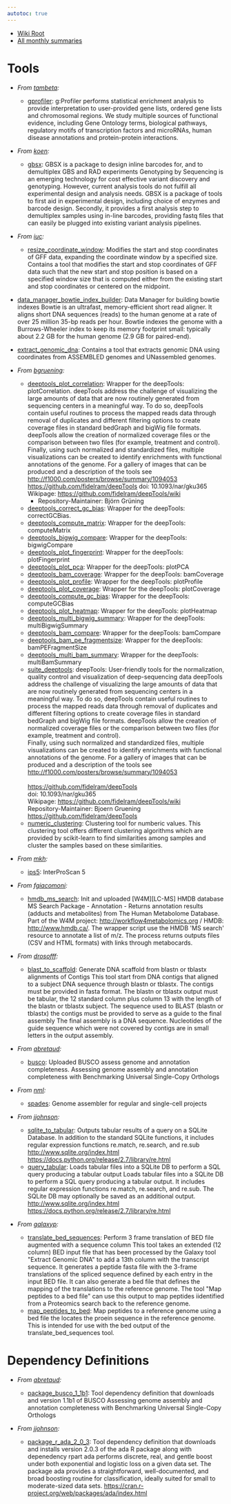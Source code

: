 ```yaml
---
autotoc: true
---
```


* [Wiki Root](/src/toolshed/index.md)
* [All monthly summaries](/src/toolshed/contributions/index.md)

# Tools

* *From [tambeta](https://toolshed.g2.bx.psu.edu/view/tambeta):*
  * [gprofiler](https://toolshed.g2.bx.psu.edu/view/tambeta/gprofiler): g:Profiler performs statistical enrichment analysis to provide interpretation to user-provided gene lists, ordered gene lists and chromosomal regions. We study multiple sources of functional evidence, including Gene Ontology terms, biological pathways, regulatory motifs of transcription factors and microRNAs, human disease annotations and protein-protein interactions.

* *From [koen](https://toolshed.g2.bx.psu.edu/view/koen):*
  * [gbsx](https://toolshed.g2.bx.psu.edu/view/koen/gbsx): GBSX is a package to design inline barcodes for, and to demultiplex GBS and RAD experiments Genotyping by Sequencing is an emerging technology for cost effective variant discovery and genotyping. However, current analysis tools do not fulfill all experimental design and analysis needs. GBSX is a package of tools to first aid in experimental design, including choice of enzymes and barcode design. Secondly, it provides a first analysis step to demultiplex samples using in-line barcodes, providing fastq files that can easily be plugged into existing variant analysis pipelines.

* *From [iuc](https://toolshed.g2.bx.psu.edu/view/iuc):*
  * [resize_coordinate_window](https://toolshed.g2.bx.psu.edu/view/iuc/resize_coordinate_window): Modifies the start and stop coordinates of GFF data, expanding the coordinate window by a specified size. Contains a tool that modifies the start and stop coordinates of GFF data such that the new start and stop position is based on a specified window size that is computed either from the existing start and stop coordinates or centered on the midpoint.

* [data_manager_bowtie_index_builder](https://toolshed.g2.bx.psu.edu/view/iuc/data_manager_bowtie_index_builder): Data Manager for building bowtie indexes Bowtie is an ultrafast, memory-efficient short read aligner. It aligns short DNA sequences (reads) to the human genome at a rate of over 25 million 35-bp reads per hour. Bowtie indexes the genome with a Burrows-Wheeler index to keep its memory footprint small: typically about 2.2 GB for the human genome (2.9 GB for paired-end).

* [extract_genomic_dna](https://toolshed.g2.bx.psu.edu/view/iuc/extract_genomic_dna): Contains a tool that extracts genomic DNA using coordinates from ASSEMBLED genomes and UNassembled genomes.

* *From [bgruening](https://toolshed.g2.bx.psu.edu/view/bgruening):*
  * [deeptools_plot_correlation](https://toolshed.g2.bx.psu.edu/view/bgruening/deeptools_plot_correlation): Wrapper for the deepTools: plotCorrelation. deepTools address the challenge of visualizing the large amounts of data that are now routinely generated from sequencing centers in a meaningful way. To do so, deepTools contain useful routines to process the mapped reads data through removal of duplicates and different filtering options to create coverage files in standard bedGraph and bigWig file formats. deepTools allow the creation of normalized coverage files or the comparison between two files (for example, treatment and control). Finally, using such normalized and standardized files, multiple visualizations can be created to identify enrichments with functional annotations of the genome. For a gallery of images that can be produced and a description of the tools see http://f1000.com/posters/browse/summary/1094053 https://github.com/fidelram/deepTools doi: 10.1093/nar/gku365 Wikipage: https://github.com/fidelram/deepTools/wiki
    * Repository-Maintainer: Bj&ouml;rn Gr&uuml;ning
  * [deeptools_correct_gc_bias](https://toolshed.g2.bx.psu.edu/view/bgruening/deeptools_correct_gc_bias): Wrapper for the deepTools: correctGCBias.
  * [deeptools_compute_matrix](https://toolshed.g2.bx.psu.edu/view/bgruening/deeptools_compute_matrix): Wrapper for the deepTools: computeMatrix
  * [deeptools_bigwig_compare](https://toolshed.g2.bx.psu.edu/view/bgruening/deeptools_bigwig_compare): Wrapper for the deepTools: bigwigCompare
  * [deeptools_plot_fingerprint](https://toolshed.g2.bx.psu.edu/view/bgruening/deeptools_plot_fingerprint): Wrapper for the deepTools: plotFingerprint
  * [deeptools_plot_pca](https://toolshed.g2.bx.psu.edu/view/bgruening/deeptools_plot_pca): Wrapper for the deepTools: plotPCA
  * [deeptools_bam_coverage](https://toolshed.g2.bx.psu.edu/view/bgruening/deeptools_bam_coverage): Wrapper for the deepTools: bamCoverage
  * [deeptools_plot_profile](https://toolshed.g2.bx.psu.edu/view/bgruening/deeptools_plot_profile): Wrapper for the deepTools: plotProfile
  * [deeptools_plot_coverage](https://toolshed.g2.bx.psu.edu/view/bgruening/deeptools_plot_coverage): Wrapper for the deepTools: plotCoverage
  * [deeptools_compute_gc_bias](https://toolshed.g2.bx.psu.edu/view/bgruening/deeptools_compute_gc_bias): Wrapper for the deepTools: computeGCBias
  * [deeptools_plot_heatmap](https://toolshed.g2.bx.psu.edu/view/bgruening/deeptools_plot_heatmap): Wrapper for the deepTools: plotHeatmap
  * [deeptools_multi_bigwig_summary](https://toolshed.g2.bx.psu.edu/view/bgruening/deeptools_multi_bigwig_summary): Wrapper for the deepTools: multiBigwigSummary
  * [deeptools_bam_compare](https://toolshed.g2.bx.psu.edu/view/bgruening/deeptools_bam_compare): Wrapper for the deepTools: bamCompare
  * [deeptools_bam_pe_fragmentsize](https://toolshed.g2.bx.psu.edu/view/bgruening/deeptools_bam_pe_fragmentsize): Wrapper for the deepTools: bamPEFragmentSize
  * [deeptools_multi_bam_summary](https://toolshed.g2.bx.psu.edu/view/bgruening/deeptools_multi_bam_summary):  Wrapper for the deepTools: multiBamSummary
  * [suite_deeptools](https://toolshed.g2.bx.psu.edu/view/bgruening/suite_deeptools): deepTools: User-friendly tools for the normalization, quality control and visualization of deep-sequencing data deepTools address the challenge of visualizing the large amounts of data that are now routinely generated from sequencing centers in a meaningful way. To do so, deepTools contain useful routines to process the mapped reads data through removal of duplicates and different filtering options to create coverage files in standard bedGraph and bigWig file formats. deepTools allow the creation of normalized coverage files or the comparison between two files (for example, treatment and control).<br />Finally, using such normalized and standardized files, multiple visualizations can be created to identify enrichments with functional annotations of the genome. For a gallery of images that can be produced and a description of the tools see http://f1000.com/posters/browse/summary/1094053 <br /><br />https://github.com/fidelram/deepTools <br /> doi: 10.1093/nar/gku365<br />Wikipage: https://github.com/fidelram/deepTools/wiki<br />Repository-Maintainer: Bjoern Gruening<br /> https://github.com/fidelram/deepTools
  * [numeric_clustering](https://toolshed.g2.bx.psu.edu/view/bgruening/numeric_clustering): Clustering tool for numberic values. This clustering tool offers different clustering algorithms which are provided by scikit-learn to find similarities among samples and cluster the samples based on these similarities.

* *From [mkh](https://toolshed.g2.bx.psu.edu/view/mkh):*
  * [ips5](https://toolshed.g2.bx.psu.edu/view/mkh/ips5): InterProScan 5

* *From [fgiacomoni](https://toolshed.g2.bx.psu.edu/view/fgiacomoni):*
  * [hmdb_ms_search](https://toolshed.g2.bx.psu.edu/view/fgiacomoni/hmdb_ms_search): Init and uploaded [W4M][LC-MS] HMDB database MS Search Package - Annotation - Returns annotation results (adducts and metabolites) from The Human Metabolome Database. Part of the W4M project: http://workflow4metabolomics.org / HMDB: http://www.hmdb.ca/. The wrapper script use the HMDB 'MS search' resource to annotate a list of m/z. The process returns outputs files (CSV and HTML formats) with links through metabocards.

* *From [drosofff](https://toolshed.g2.bx.psu.edu/view/drosofff):*
  * [blast_to_scaffold](https://toolshed.g2.bx.psu.edu/view/drosofff/blast_to_scaffold): Generate DNA scaffold from blastn or tblastx alignments of Contigs This tool start from DNA contigs that aligned to a subject DNA sequence through blastn or tblastx. The contigs must be provided in fasta format. The blastn or tblastx output must be tabular, the 12 standard column plus column 13 with the length of the blastn or tblastx subject. The sequence used to BLAST (blastn or tblastx) the contigs must be provided to serve as a guide to the final assembly The final assembly is a DNA sequence. Nucleotides of the guide sequence which were not covered by contigs are in small letters in the output assembly.

* *From [abretaud](https://toolshed.g2.bx.psu.edu/view/abretaud):*
  * [busco](https://toolshed.g2.bx.psu.edu/view/abretaud/busco): Uploaded BUSCO assess genome and annotation completeness. Assessing genome assembly and annotation completeness with Benchmarking Universal Single-Copy Orthologs

* *From [nml](https://toolshed.g2.bx.psu.edu/view/nml):*
  * [spades](https://toolshed.g2.bx.psu.edu/view/nml/spades): Genome assembler for regular and single-cell projects

* *From [jjohnson](https://toolshed.g2.bx.psu.edu/view/jjohnson):*
  * [sqlite_to_tabular](https://toolshed.g2.bx.psu.edu/view/jjohnson/sqlite_to_tabular): Outputs tabular results of a query on a SQLite Database. In addition to the standard SQLite functions, it includes regular expression functions re.match, re.search, and re.sub<br /> http://www.sqlite.org/index.html<br /> https://docs.python.org/release/2.7/library/re.html
  * [query_tabular](https://toolshed.g2.bx.psu.edu/view/jjohnson/query_tabular): Loads tabular files into a SQLite DB to perform a SQL query producing a tabular output Loads tabular files into a SQLite DB to perform a SQL query producing a tabular output. It includes regular expression functions re.match, re.search, and re.sub. The SQLite DB may optionally be saved as an additional output.<br /> http://www.sqlite.org/index.html<br /> https://docs.python.org/release/2.7/library/re.html

* *From [galaxyp](https://toolshed.g2.bx.psu.edu/view/galaxyp):*
  * [translate_bed_sequences](https://toolshed.g2.bx.psu.edu/view/galaxyp/translate_bed_sequences): Perform 3 frame translation of BED file augmented with a sequence column This tool takes an extended (12 column) BED input file that has been processed by the Galaxy tool "Extract Genomic DNA" to add a 13th column with the transcript sequence. It generates a peptide fasta file with the 3-frame translations of the spliced sequence defined by each entry in the input BED file. It can also generate a bed file that defines the mapping of the translations to the reference genome. The tool "Map peptides to a bed file" can use this output to map peptides iidentified from a Proteomics search back to the reference genome.
  * [map_peptides_to_bed](https://toolshed.g2.bx.psu.edu/view/galaxyp/map_peptides_to_bed): Map peptides to a reference genome using a bed file the locates the proein sequence in the reference genome. This is intended for use with the bed output of the translate_bed_sequences tool.

# Dependency Definitions

* *From [abretaud](https://toolshed.g2.bx.psu.edu/view/abretaud):*
  * [package_busco_1_1b1](https://toolshed.g2.bx.psu.edu/view/abretaud/package_busco_1_1b1): Tool dependency definition that downloads and version 1.1b1 of BUSCO Assessing genome assembly and annotation completeness with Benchmarking Universal Single-Copy Orthologs

* *From [jjohnson](https://toolshed.g2.bx.psu.edu/view/jjohnson):*
  * [package_r_ada_2_0_3](https://toolshed.g2.bx.psu.edu/view/jjohnson/package_r_ada_2_0_3): Tool dependency definition that downloads and installs version 2.0.3 of the ada R package along with depenedency rpart ada performs discrete, real, and gentle boost under both exponential and logistic loss on a given data set. The package ada provides a straightforward, well-documented, and broad boosting routine for classification, ideally suited for small to moderate-sized data sets. https://cran.r-project.org/web/packages/ada/index.html
